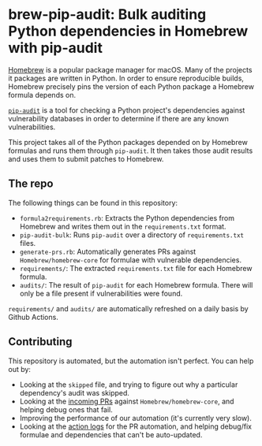 # brew-pip-audit: Bulk auditing Python dependencies in Homebrew with pip-audit

[Homebrew](https://brew.sh/) is a popular package manager for macOS.
Many of the projects it packages are written in Python. In order to ensure
reproducible builds, Homebrew precisely pins the version of each Python package
a Homebrew formula depends on.

[`pip-audit`](https://pypi.org/project/pip-audit/) is a tool for checking a
Python project's dependencies against vulnerability databases in order to
determine if there are any known vulnerabilities.

This project takes all of the Python packages depended on by Homebrew formulas
and runs them through `pip-audit`. It then takes those audit results and uses
them to submit patches to Homebrew.

## The repo

The following things can be found in this repository:

- `formula2requirements.rb`: Extracts the Python dependencies from Homebrew
  and writes them out in the `requirements.txt` format.
- `pip-audit-bulk`: Runs `pip-audit` over a directory of `requirements.txt`
  files.
- `generate-prs.rb`: Automatically generates PRs against
  `Homebrew/homebrew-core` for formulae with vulnerable dependencies.
- `requirements/`: The extracted `requirements.txt` file for each Homebrew
  formula.
- `audits/`: The result of `pip-audit` for each Homebrew formula. There will
  only be a file present if vulnerabilities were found.

`requirements/` and `audits/` are automatically refreshed on a daily basis by
Github Actions.

## Contributing

This repository is automated, but the automation isn't perfect. You can help
out by:

- Looking at the `skipped` file, and trying to figure out why a particular
  dependency's audit was skipped.
- Looking at the [incoming PRs] against `Homebrew/homebrew-core`, and helping
  debug ones that fail.
- Improving the performance of our automation (it's currently very slow).
- Looking at the [action logs] for the PR automation, and helping debug/fix
  formulae and dependencies that can't be auto-updated.

[incoming PRs]: https://github.com/Homebrew/homebrew-core/pulls?q=is%3Aopen+is%3Apr+author%3ABrewTestBot+%22bump+python+resources%22+in%3Atitle

[action logs]: https://github.com/Homebrew/brew-pip-audit/actions/workflows/auto-pr.yml
